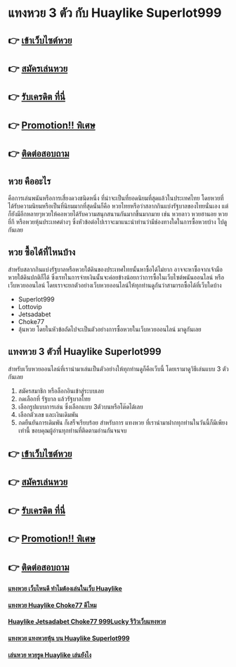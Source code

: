 # แทงหวย 3 ตัว กับ Huaylike Superlot999

## 👉 [เข้าเว็บไซต์หวย](https://bit.ly/3eXbxQZ)
## 👉 [สมัครเล่นหวย](https://bit.ly/3Saxpqo)
## 👉 [รับเครดิต ที่นี่](https://bit.ly/3Saxpqo)
## 👉 [Promotion!! พิเศษ](https://bit.ly/3Saxpqo)
## 👉 [ติดต่อสอบถาม](https://bit.ly/3Saxpqo)

## หวย คืออะไร
คือการเล่นพนันหรือการเสี่ยงดวงชนิดหนึ่ง ที่น่าจะเป็นที่ยอดนิยมที่สุดแล้วในประเทศไทย โดยหวยที่ได้รับความนิยมหรือเป็นที่นิยมมากที่สุดนั่นก็คือ หวยไทยหรือว่าสลากกินแบ่งรัฐบาลของไทยนั่นเอง แต่ก็ยังมีอีกหลายๆหวยให้คอหวยได้รับความสนุกสนานกันมากขึ้นมากมาย เช่น หวยลาว หวยฮานอย หวยยี่กี หรือหวยหุ้นประเทศต่างๆ ซึ่งหัวข้อต่อไปเราจะมาแนะนำท่านว่ามีช่องทางใดในการซื้อหวยบ้าง ไปดูกันเลย

## หวย ซื้อได้ที่ไหนบ้าง
สำหรับสลากกินแบ่งรัฐบาลหรือหวยใต้ดินของประเทศไทยนั้นหาซื้อได้ไม่ยาก อาจจะหาซื้อจากเจ้ามือหวยใต้ดินปกติก็ได้ ซึ่งเรทในการจ่ายเงินนั้นจะค่อยข้างน้อยกว่าการซื้อในเว็บไซต์พนันออนไลน์ หรือเว็บหวยออนไลน์ โดยเราจะยกตัวอย่างเว็บหวยออนไลน์ให้ทุกท่านดูกันว่าสามารถซื้อได้ที่เว็บใดบ้าง
- Superlot999
- Lottovip
- Jetsadabet
- Choke77
- ลุ้นหวย
โดยในหัวข้อถัดไปจะเป็นตัวอย่างการซื้อหวยในเว็บหวยออนไลน์ มาดูกันเลย

## แทงหวย 3 ตัวที่ Huaylike Superlot999
สำหรับเว็บหวยออนไลน์ที่เรานำมาเล่นเป็นตัวอย่างให้ทุกท่านดูก็คือเว็บนี้ โดยเรามาดูวิธีเล่นแบบ 3 ตัวกันเลย
1. สมัครสมาชิก หรือล็อกอินเข้าสู่ระบบเลย
2. กดเลือกที่ รัฐบาล แล้วรัฐบาลไทย
3. เลือกรูปแบบการเล่น ซึ่งเลือกแบบ 3ตัวบนหรือโต๊ดได้เลย
4. เลือกตัวเลข และเงินเดิมพัน
5. กดยืนยันการเดิมพัน ก็เสร็จเรียบร้อย
สำหรับการ แทงหวย ที่เรานำมาฝากทุกท่านในวันนี้ก็มีเพียงเท่านี้ ขอบคุณผู้อ่านทุกท่านที่ติดตามอ่านกันจนจบ

## 👉 [เข้าเว็บไซต์หวย](https://bit.ly/3eXbxQZ)
## 👉 [สมัครเล่นหวย](https://bit.ly/3Saxpqo)
## 👉 [รับเครดิต ที่นี่](https://bit.ly/3Saxpqo)
## 👉 [Promotion!! พิเศษ](https://bit.ly/3Saxpqo)
## 👉 [ติดต่อสอบถาม](https://bit.ly/3Saxpqo)

#### [แทงหวย เว็บไหนดี ทำไมต้องเล่นในเว็บ Huaylike](https://atom.io/themes/แทงหวย%20เว็บไหนดี%20ทำไมต้องเล่นในเว็บ%20Huaylike)
#### [แทงหวย Huaylike Choke77 ดีไหม](https://atom.io/themes/แทงหวย%20Huaylike%20Choke77%20ดีไหม)
#### [Huaylike Jetsadabet Choke77 999Lucky รีวิวเว็บแทงหวย](https://atom.io/themes/Huaylike%20Jetsadabet%20Choke77%20999Lucky%20รีวิวเว็บแทงหวย)
#### [แทงหวย แทงหวยหุ้น บน Huaylike Superlot999](https://atom.io/themes/แทงหวย%20แทงหวยหุ้น%20บน%20Huaylike%20Superlot999)
#### [เล่นหวย หวยรูด Huaylike เล่นยังไง](https://atom.io/themes/เล่นหวย%20หวยรูด%20Huaylike%20เล่นยังไง)